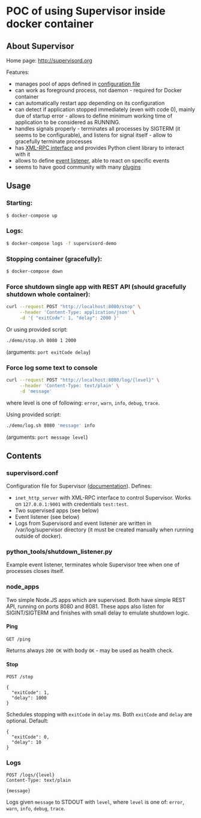 # POC of using Supervisor inside docker container

## About Supervisor
Home page: http://supervisord.org

Features:
- manages pool of apps defined in [configuration file](http://supervisord.org/configuration.html)
- can work as foreground process, not daemon - required for Docker container
- can automatically restart app depending on its configuration
- can detect if application stopped immediately (even with code 0), mainly due of startup error - allows to define minimum working time 
  of application to be considered as RUNNING.
- handles signals properly - terminates all processes by SIGTERM (it seems to be configurable),
  and listens for signal itself - allow to gracefully terminate processes
- has [XML-RPC interface](http://supervisord.org/api.html) and provides Python client library to interact with it
- allows to define [event listener](http://supervisord.org/events.html), able to react on specific events
- seems to have good community with many [plugins](http://supervisord.org/plugins.html)

## Usage
### Starting:
```sh
$ docker-compose up
```

### Logs:
```sh
$ docker-compose logs -f supervisord-demo
```

### Stopping container (gracefully):
```sh
$ docker-compose down
```

### Force shutdown single app with REST API (should gracefully shutdown whole container):
```sh
curl --request POST "http://localhost:8080/stop" \
     --header 'Content-Type: application/json' \
     -d '{ "exitCode": 1, "delay": 2000 }'
```
Or using provided script:
```sh
./demo/stop.sh 8080 1 2000
```
(arguments: `port exitCode delay`)


### Force log some text to console
```sh
curl --request POST "http://localhost:8080/log/{level}" \
     --header 'Content-Type: text/plain' \
     -d 'message'
```
where level is one of following: `error`, `warn`, `info`, `debug`, `trace`.

Using provided script:
```sh
./demo/log.sh 8080 'message' info
```
(arguments: `port message level`)


## Contents

### supervisord.conf
Configuration file for Supervisor ([documentation](http://supervisord.org/configuration.html)).
Defines:
 - `inet_http_server` with XML-RPC interface to control Supervisor.
   Works on `127.0.0.1:9001` with credentials `test:test`.
 - Two supervised apps (see below)
 - Event listener (see below)
 - Logs from Supervisord and event listener are written in /var/log/supervisor directory
   (it must be created manually when running outside of docker).

### python_tools/shutdown_listener.py
Example event listener, terminates whole Supervisor tree when one of processes closes itself.

### node_apps
Two simple Node.JS apps which are supervised. Both have simple REST API, running on ports 8080 and 8081.
These apps also listen for SIGINT/SIGTERM and finishes with small delay to emulate shutdown logic.

#### Ping
```
GET /ping
```
Returns always `200 OK` with body `OK` - may be used as health check.

#### Stop
```
POST /stop

{
  "exitCode": 1,
  "delay": 1000
}
```
Schedules stopping with `exitCode` in `delay` ms. Both `exitCode` and `delay` are optional. Default:
```
{
  "exitCode": 0,
  "delay": 10
}
```

### Logs
```
POST /logs/{level}
Content-Type: text/plain

{message}
```
Logs given `message` to STDOUT with `level`, where `level` is one of: `error`, `warn`, `info`, `debug`, `trace`.
